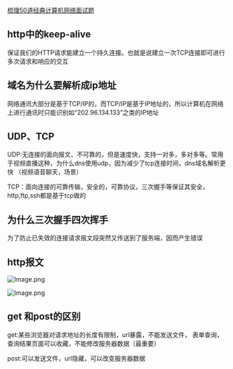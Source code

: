 [梳理50道经典计算机网络面试题](https://mp.weixin.qq.com/s/jX3dsZmUa1TLLMt2GSwPWQ)

## http中的keep-alive
保证我们的HTTP请求能建立一个持久连接。也就是说建立一次TCP连接即可进行多次请求和响应的交互

## 域名为什么要解析成ip地址
网络通讯大部分是基于TCP/IP的，而TCP/IP是基于IP地址的，所以计算机在网络上进行通讯时只能识别如“202.96.134.133”之类的IP地址

## UDP、TCP
UDP:无连接的面向报文、不可靠的，但是速度快，支持一对多，多对多等。常用于视频直播这种，为什么dns使用udp，因为减少了tcp连接时间，dns域名解析更快 （视频语音聊天，场景）

TCP：面向连接的可靠传输，安全的，可靠协议，三次握手等保证其安全，http,ftp,ssh都是基于tcp做的

## 为什么三次握手四次挥手
为了防止已失效的连接请求报文段突然又传送到了服务端，因而产生错误

## http报文 
![Image.png](https://i.loli.net/2021/08/02/zWkBwsFTLaE7Pqj.png)

![Image.png](https://i.loli.net/2021/08/02/x3t5I8UkoucSKiB.png)

## get 和post的区别
get:某些浏览器对请求地址的长度有限制，url暴露，不能发送文件， 表单查询，查询结果页面可以收藏，不能修改服务器数据（最重要）

post:可以发送文件，url隐藏，可以改变服务器数据
